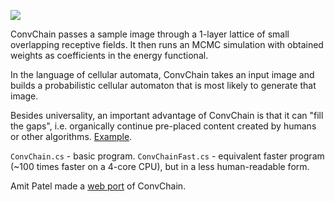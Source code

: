 ![](http://i.imgur.com/bVM4POR.png)

ConvChain passes a sample image through a 1-layer lattice of small overlapping receptive fields. It then runs an MCMC simulation with obtained weights as coefficients in the energy functional.

In the language of cellular automata, ConvChain takes an input image and builds a probabilistic cellular automaton that is most likely to generate that image.

Besides universality, an important advantage of ConvChain is that it can "fill the gaps", i.e. organically continue pre-placed content created by humans or other algorithms. [Example](http://i.imgur.com/byyKHre.gif).

`ConvChain.cs` - basic program.
`ConvChainFast.cs` - equivalent faster program (~100 times faster on a 4-core CPU), but in a less human-readable form.

Amit Patel made a [web port](http://www.redblobgames.com/x/1613-convchain/) of ConvChain.
